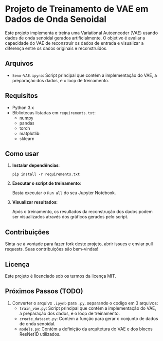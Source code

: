 # Projeto de Treinamento de VAE em Dados de Onda Senoidal

Este projeto implementa e treina uma Variational Autoencoder (VAE) usando dados de onda senoidal gerados artificialmente. O objetivo é avaliar a capacidade do VAE de reconstruir os dados de entrada e visualizar a diferença entre os dados originais e reconstruídos.

## Arquivos

- `Seno-VAE.ipynb`: Script principal que contém a implementação do VAE, a preparação dos dados, e o loop de treinamento.

## Requisitos

- Python 3.x
- Bibliotecas listadas em `requirements.txt`:
  - numpy
  - pandas
  - torch
  - matplotlib
  - sklearn

## Como usar

1. **Instalar dependências**:
   ```
   pip install -r requirements.txt
   ```

2. **Executar o script de treinamento**:
   
    Basta executar o `Run all` do seu Jupyter Notebook.

4. **Visualizar resultados**:

    Após o treinamento, os resultados da reconstrução dos dados podem ser visualizados através dos gráficos gerados pelo script.


## Contribuições
Sinta-se à vontade para fazer fork deste projeto, abrir issues e enviar pull requests. Suas contribuições são bem-vindas!

## Licença
Este projeto é licenciado sob os termos da licença MIT.

## Próximos Passos (TODO)

1. Converter o arquivo `.ipynb` para `.py`, separando o codigo em 3 arquivos:
   - `train_vae.py`: Script principal que contém a implementação do VAE, a preparação dos dados, e o loop de treinamento.
   - `create_dataset.py`: Contém a função para gerar o conjunto de dados de onda senoidal.
   - `models.py`: Contém a definição da arquitetura do VAE e dos blocos ResNet1D utilizados.
